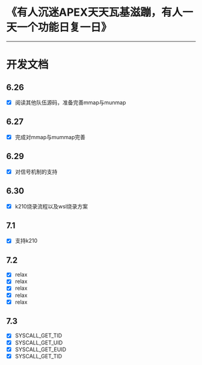 # **《有人沉迷APEX天天瓦基滋蹦，有人一天一个功能日复一日》**
___

# 开发文档

## 6.26

- [x] 阅读其他队伍源码，准备完善mmap与munmap

## 6.27

- [x] 完成对mmap与mummap完善

## 6.29

- [x] 对信号机制的支持

## 6.30

- [x] k210烧录流程以及wsl烧录方案

## 7.1

- [x] 支持k210

## 7.2

- [x] relax
- [x] relax
- [x] relax
- [x] relax
- [x] relax

## 7.3

- [x] SYSCALL_GET_TID 
- [x] SYSCALL_GET_UID
- [x] SYSCALL_GET_EUID
- [x] SYSCALL_GET_TID